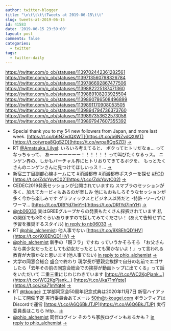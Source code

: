 ```yaml
---
author: twitter-blogger
title: "\n\t\t\t\tTweets at 2019-06-15\t\t"
slug: tweets-at-2019-06-15
id: 41583
date: '2019-06-15 23:59:00'
layout: post
comments: false
categories:
  - twitter
tags:
  - twitter-daily
---
```


https://twitter.com/o_ob/statuses/1139702442361282561 https://twitter.com/o_ob/statuses/1139713560798326784 https://twitter.com/o_ob/statuses/1139786692867477506 https://twitter.com/o_ob/statuses/1139882225187471360 https://twitter.com/o_ob/statuses/1139889108203925504 https://twitter.com/o_ob/statuses/1139890786508496899 https://twitter.com/o_ob/statuses/1139891170908053505 https://twitter.com/o_ob/statuses/1139894794736373760 https://twitter.com/o_ob/statuses/1139897353622573058 https://twitter.com/o_ob/statuses/1139897947607355392  

*   Special thank you to my 54 new followers from Japan, and more last week. [https://t.co/b6NZvdQXWT](https://t.co/b6NZvdQXWT) [https://t.co/wrpa8QgSZD](https://t.co/wrpa8QgSZD) [->](https://twitter.com/o_ob/statuses/1139702442361282561)
*   RT [@Amatsuka_Lilyel](https://twitter.com/Amatsuka_Lilyel): いろいろ考えてると、 ボクってヒトリだなぁ… ってなっちゃって、 あーーーーーーー！！！！！！ って叫びたくなるっス。 ニンゲン界の、しかもバーチャル界にヒトリおりてきてるボクを、 もっとたくさんのニンゲンさんに見つけてほしいっス！… [->](https://twitter.com/o_ob/statuses/1139713560798326784)
*   新宿三丁目副都心線ホームにて #消滅都市 #消滅都市ポスターを探せ [#FOD](https://twitter.com/search?q=%23FOD&src=hash) [https://t.co/ZdcYovtC02](https://t.co/ZdcYovtC02) [->](https://twitter.com/o_ob/statuses/1139786692867477506)
*   CEDEC2019発表セッションが公開されていますね スマブラのセッションが多く、加えてカービィもあるのが楽しみ 他にもおもしろそうなセッションが多く今から楽しみです グラフィックスとビジネス以外だと -特許 -ワーパパ/ワーマ… [https://t.co/DRfYd7lmYH](https://t.co/DRfYd7lmYH) [->](https://twitter.com/o_ob/statuses/1139882225187471360)
*   [@nb06033](https://twitter.com/nb06033) 実はGREEグループからの発表もたくさん採択されています 私の関係でも3件ぐらいありますので探してみてください！ (あえて告知せずに予習を推奨するスタイル) [in reply to nb06033](https://twitter.com/nb06033/statuses/1139883682389344256) [->](https://twitter.com/o_ob/statuses/1139889108203925504)
*   RT [@phio_alchemist](https://twitter.com/phio_alchemist): 他人事でない [https://t.co/9X8EhQD1HV](https://t.co/9X8EhQD1HV) [->](https://twitter.com/o_ob/statuses/1139890786508496899)
*   [@phio_alchemist](https://twitter.com/phio_alchemist) 新手の「親フラ」ですね っていうかそろそろ 「お父さんなら美少女だったとしても幼女だったとしても驚かないよ！」って言われる教育が大事かなと思います(他人事でない) [in reply to phio_alchemist](https://twitter.com/phio_alchemist/statuses/1139764095094149120) [->](https://twitter.com/o_ob/statuses/1139891170908053505)
*   大学の同窓会総会 盛会で終わり 現学長が懇親会挨拶で自分の名前でエゴサしたら「去年その前の同窓会総会での挨拶が動画トップに出てくる」って話をいただいて 二重三重にじわじわきています [https://t.co/WC2KgPjank…](https://t.co/WC2KgPjank…) [https://t.co/Jka71mYqte](https://t.co/Jka71mYqte) [->](https://twitter.com/o_ob/statuses/1139894794736373760)
*   RT [@tkougei](https://twitter.com/tkougei): 工学部同窓会50周年記念式典は2020年11月7日 新宿ハイアットにて開催予定 実行委員会あてメール [50th@t-kougei.com](mailto:50th@t-kougei.com) ボランティアはDiscordで運営 [https://t.co/A6Q6BkJTJP](https://t.co/A6Q6BkJTJP) 実行委員長はこちら http… [->](https://twitter.com/o_ob/statuses/1139897353622573058)
*   [@phio_alchemist](https://twitter.com/phio_alchemist) 同伴ログイン そのうち家族ログインもあるかも？ [in reply to phio_alchemist](https://twitter.com/phio_alchemist/statuses/1139863223627202562) [->](https://twitter.com/o_ob/statuses/1139897947607355392)
